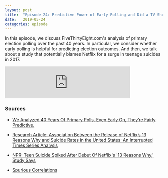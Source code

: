 ```yaml
---
layout: post
title:  "Episode 24: Predictive Power of Early Polling and Did a TV Show Result in Higher Teenage Suicides?"
date:   2019-05-24
categories: episode
---
```



In this episode, we discuss FiveThirtyEight.com's analysis of primary election polling over the past 40 years. In particular, we consider whether early polling is helpful for predicting election outcomes.  And then, we talk about a study that potentially blames Netflix for a surge in teenage suicides in 2017.

<iframe src="https://anchor.fm/databytes/embed/episodes/24-Predictive-Power-of-Early-Polling-and-Did-a-TV-Show-Result-in-Higher-Teenage-Suicides-e43oic" height="102px" width="400px" frameborder="0" scrolling="no"></iframe>

### Sources

* [We Analyzed 40 Years Of Primary Polls. Even Early On, They’re Fairly Predictive.](https://fivethirtyeight.com/features/we-analyzed-40-years-of-primary-polls-even-early-on-theyre-fairly-predictive/)

* [Research Article: Association Between the Release of Netflix’s 13 Reasons Why and Suicide Rates in the United States: An Interrupted Times Series Analysis](https://www.jaacap.org/article/S0890-8567(19)30288-6/fulltext)

* [NPR: Teen Suicide Spiked After Debut Of Netflix's '13 Reasons Why,' Study Says](https://www.npr.org/2019/04/30/718529255/teen-suicide-spiked-after-debut-of-netflixs-13-reasons-why-report-says)

* [Spurious Correlations](https://tylervigen.com/spurious-correlations)